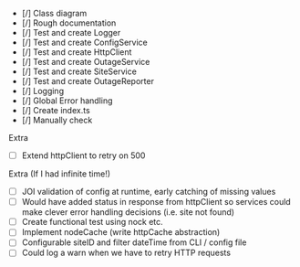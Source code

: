 - [/] Class diagram
- [/] Rough documentation
- [/] Test and create Logger
- [/] Test and create ConfigService
- [/] Test and create HttpClient
- [/] Test and create OutageService
- [/] Test and create SiteService
- [/] Test and create OutageReporter
- [/] Logging
- [/] Global Error handling
- [/] Create index.ts
- [/] Manually check

Extra

- [ ] Extend httpClient to retry on 500

Extra (If I had infinite time!)

- [ ] JOI validation of config at runtime, early catching of missing values
- [ ] Would have added status in response from httpClient so services could make clever error handling decisions (i.e. site not found)
- [ ] Create functional test using nock etc.
- [ ] Implement nodeCache (write httpCache abstraction)
- [ ] Configurable siteID and filter dateTime from CLI / config file
- [ ] Could log a warn when we have to retry HTTP requests
